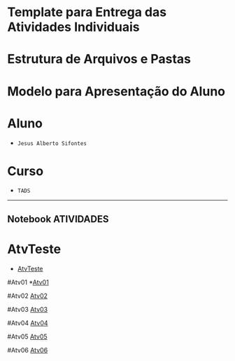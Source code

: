 ﻿# Template para Entrega das Atividades Individuais

# Estrutura de Arquivos e Pastas



# Modelo para Apresentação do Aluno

# Aluno
* `Jesus Alberto Sifontes` 

# Curso
* `TADS`

<hr>

## Notebook ATIVIDADES

# AtvTeste 
  * [AtvTeste](https://github.com/sifontesj23/POOGit/tree/main/AvtTeste/notebook) 

#Atv01
  *[Atv01](https://github.com/sifontesj23/POOGit/tree/main/atv01/Notebook/Atv01.ipynb)
  
#Atv02   [Atv02](https://github.com/sifontesj23/POOGit/tree/main/atv02/Notebook/Atv02.ipynb)

#Atv03   [Atv03]()

#Atv04   [Atv04](https://github.com/sifontesj23/POOGit/blob/main/atv04/Notebook/Atv04.ipynb)

#Atv05   [Atv05](https://github.com/sifontesj23/POOGit/blob/main/atv05/Notebook/Atv05.ipynb)

#Atv06   [Atv06]()

